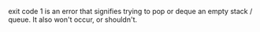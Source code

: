 exit code 1 is an error that signifies trying to pop or deque an empty stack / queue. It also won't occur, or shouldn't.